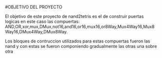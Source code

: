 #OBJETIVO DEL PROYECTO

El objetivo de este proyecto de nand2tetris es el de construir puertas logicas en este caso las compuertas:
AND,OR,xor,mux,DMux,not16,and16,or16,mux16,or8Way,Mux4Way16,Mux8Way16,DMux4Way,DMux8Way.

Los bloques de contruccion utilizados para estas compuertas fueron las nand y con estas se fueron componiendo 
gradualmente las otras una sobre otra

